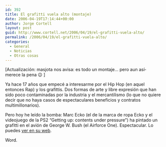 ```yaml
---
id: 392
title: El grafitti vuela alto (montaje)
date: 2006-04-19T17:14:44+00:00
author: Jorge Cortell
layout: post
guid: http://www.cortell.net/2006/04/19/el-grafitti-vuela-alto/
permalink: /2006/04/19/el-grafitti-vuela-alto/
categories:
  - General
  - Noticias
  - Otras cosas
---
```

[Actualización: masjota nos avisa: es todo un montaje&#8230; pero aun así­ merece la pena 😉 ]

Ya hace 17 años que empecé a interesarme por el Hip Hop (en aquel entonces Rap) y los grafittis. Dos formas de arte y libre expresión que han sido poco contaminadas por la industria y el mercantilismo (lo que no quiere decir que no haya casos de espectaculares beneficios y contratos multimillonarios).

Pero hoy he leí­do la bomba: Marc Ecko (el de la marca de ropa Ecko y el videojuego de la PS2 &#8220;Getting up: contents under pressure&#8221;) ha pintado un grafitti en el avión de George W. Bush (el Airforce One). Espectacular. Lo puedes [ver en su web](http://www.stillfree.com/).

Word.